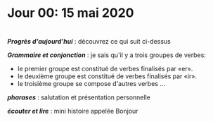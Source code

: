 # Jour 00: 15 mai 2020 <h1>

***Progrès d'aujourd'hui*** : découvrez ce qui suit ci-dessus

***Grammaire et conjonction*** :  je sais qu'il y a trois groupes de verbes: 

* le premier groupe est constitué de verbes finalisés par «er».
* le deuxième groupe est constitué de verbes finalisés par «ir».
* le troisième groupe se compose d'autres verbes ...

***pharases*** :
salutation et présentation personnelle

***écouter et lire*** : mini histoire appelée Bonjour
